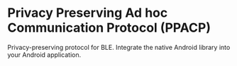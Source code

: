 # Privacy Preserving Ad hoc Communication Protocol (PPACP)
Privacy-preserving protocol for BLE. Integrate the native Android library into your Android application.
